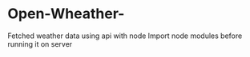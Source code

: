 # Open-Wheather-
Fetched weather data using api with node
Import node modules before running it on server
